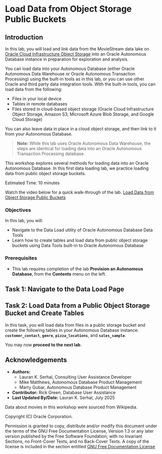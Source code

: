 # Load Data from Object Storage Public Buckets

## Introduction

In this lab, you will load and link data from the MovieStream data lake on [Oracle Cloud Infrastructure Object Storage](https://www.oracle.com/cloud/storage/object-storage.html) into an Oracle Autonomous Database instance in preparation for exploration and analysis.

You can load data into your Autonomous Database (either Oracle Autonomous Data Warehouse or Oracle Autonomous Transaction Processing) using the built-in tools as in this lab, or you can use other Oracle and third party data integration tools. With the built-in tools, you can load data from the following:

+ Files in your local device
+ Tables in remote databases
+ Files stored in cloud-based object storage (Oracle Cloud Infrastructure Object Storage, Amazon S3, Microsoft Azure Blob Storage, and Google Cloud Storage)

You can also leave data in place in a cloud object storage, and then link to it from your Autonomous Database.

> **Note:** While this lab uses Oracle Autonomous Data Warehouse, the steps are identical for loading data into an Oracle Autonomous Transaction Processing database.

This workshop explores several methods for loading data into an Oracle Autonomous Database. In this first data loading lab, we practice loading data from public object storage buckets.

Estimated Time: 10 minutes

Watch the video below for a quick walk-through of the lab.
[Load Data from Object Storage Public Buckets](videohub:1_skl03gxs)

### Objectives

In this lab, you will:
* Navigate to the Data Load utility of Oracle Autonomous Database Data Tools
* Learn how to create tables and load data from public object storage buckets using Data Tools built-in to Oracle Autonomous Database

### Prerequisites

- This lab requires completion of the lab **Provision an Autonomous Database**, from the **Contents** menu on the left.

## Task 1: Navigate to the Data Load Page

[](include:adb-goto-data-load-utility.md)

## Task 2: Load Data from a Public Object Storage Bucket and Create Tables

In this task, you will load data from files in a public storage bucket and create the following tables in your Autonomous Database instance: **`customer_contact`**, **`genre`**, **`pizza_locations`**, and **`sales_sample`**.

[](include:adb-load-public-db-actions.md)

You may now **proceed to the next lab**.

## Acknowledgements

* **Authors:**
    * Lauran K. Serhal, Consulting User Assistance Developer
    * Mike Matthews, Autonomous Database Product Management
    * Marty Gubar, Autonomous Database Product Management
* **Contributor:** Rick Green, Database User Assistance
* **Last Updated By/Date:** Lauran K. Serhal, July 2025

Data about movies in this workshop were sourced from Wikipedia.

Copyright (C) Oracle Corporation.

Permission is granted to copy, distribute and/or modify this document
under the terms of the GNU Free Documentation License, Version 1.3
or any later version published by the Free Software Foundation;
with no Invariant Sections, no Front-Cover Texts, and no Back-Cover Texts.
A copy of the license is included in the section entitled [GNU Free Documentation License](files/gnu-free-documentation-license.txt)
